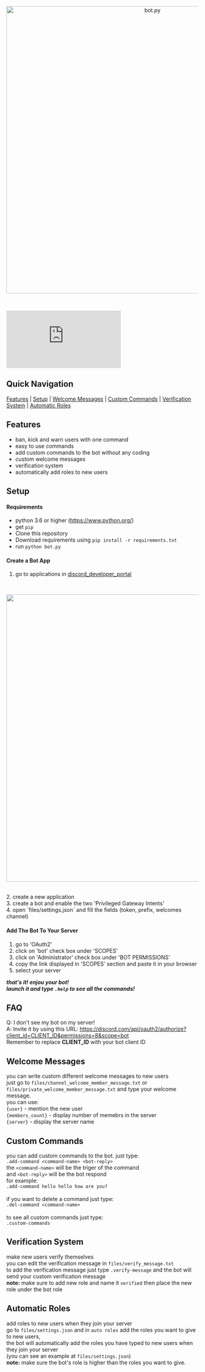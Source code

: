 <p align="center">
  <img alt="bot.py" src="https://cdn.discordapp.com/attachments/787269923394682890/789207686608191538/logo.jpg" width="750px">
</p>
<br>

![PyPI - Python Version](https://img.shields.io/pypi/pyversions/discord.py?style=flat-square)<br>

## Quick Navigation
[Features](#features) | [Setup](#setup) | [Welcome Messages](#welcome-messages) | [Custom Commands](#custom-commands) | [Verification System](#verification-system) | [Automatic Roles](#automatic-roles)

## Features <br>
* ban, kick and warn users with one command<br>
* easy to use commands<br>
* add custom commands to the bot without any coding<br>
* custom welcome messages <br>
* verification system<br>
* automatically add roles to new users<br>

## Setup
#### Requirements
* python 3.6 or higher (https://www.python.org/)
* get `pip`
* Clone this repository
* Download requirements using `pip install -r requirements.txt`
* run `python bot.py`

#### Create a Bot App 
1. go to applications in [discord_developer_portal](https://discord.com/developers/applications)
<br>
<p align="center">
  <img src="https://cdn.discordapp.com/attachments/787269923394682890/789207970697183272/steps.png" width="750px">
</p>
<br>
2. create a new application<br>
3. create a bot and enable the two 'Privileged Gateway Intents'<br>
4. open `files/settings.json` and fill the fields (token, prefix, welcomes channel)<br>

#### Add The Bot To Your Server
1. go to 'OAuth2'<br>
2. click on 'bot' check box under 'SCOPES'<br>
3. click on 'Administrator' check box under 'BOT PERMISSIONS'<br>
4. copy the link displayed in 'SCOPES' section and paste it in your browser<br>
5. select your server<br>

***that's it! enjou your bot!***<br>
***launch it and type `.help` to see all the commands!***


## FAQ
Q: I don't see my bot on my server!<br>
A: Invite it by using this URL: https://discord.com/api/oauth2/authorize?client_id=CLIENT_ID&permissions=8&scope=bot<br>
Remember to replace **CLIENT_ID** with your bot client ID


## Welcome Messages
you can write custom different welcome messages to new users<br>
just go to `files/channel_welcome_member_message.txt` or `files/private_welcome_member_message.txt` and type your welcome message.<br>
you can use:<br>
`{user}` - mention the new user<br>
`{members_count}` - display number of memebrs in the server<br>
`{server}` - display the server name


## Custom Commands
you can add custom commands to the bot. just type:<br>
`.add-command <command-name> <bot-reply>`
<br>
the `<command-name>` will be the triger of the command<br>
and `<bot-reply>` will be the bot respond<br>
for example:<br>
`.add-command hello hello how are you?`<br>
 <br>
 if you want to delete a command just type:<br>
 `.del-command <command-name>`
 <br>
 <br>
 to see all custom commands just type:<br>
 `.custom-commands`
  
  
## Verification System
make new users verify themselves<br>
you can edit the verification message in `files/verify_message.txt`<br>
to add the verification message just type `.verify-message` and the bot will send your custom verification message<br>
**note:** make sure to add new role and name it `verified` then place the new role under the bot role


## Automatic Roles
add roles to new users when they join your server<br>
go to `files/settings.json` and in `auto roles` add the roles you want to give to new users,<br>
the bot will automatically add the roles you have typed to new users when they join your server<br>
(you can see an example at `files/settings.json`)<br>
**note:** make sure the bot's role is higher than the roles you want to give.
